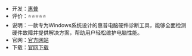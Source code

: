 - 开发：[惠普](https://www.hp.com/cn-zh/home.html)
- 评价：⭐⭐⭐⭐⭐
- 说明：一款专为Windows系统设计的惠普电脑硬件诊断工具，能够全面检测硬件故障并提供解决方案，帮助用户轻松维护电脑性能。
- 官网：[官方网站](https://support.hp.com/cn-zh/help/hp-pc-hardware-diagnostics)
- 下载：[官网下载](https://ftp.hp.com/pub/softpaq/sp152001-152500/sp152019.exe) 
